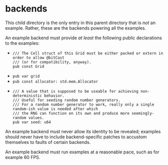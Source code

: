 # backends

This child directory is the only entry in this parent directory that is *not* an example.
Rather, these are the backends powering all the examples.

An example backend must provide *at least* the following public declarations to the examples:

* ```
  /// The Cell struct of this Grid must be either packed or extern in order to allow @bitCast
  /// (or for compatibility, anyway).
  pub const Grid
  ```
* `pub var grid`
* `pub const allocator: std.mem.Allocator`
* ```
  /// A value that is supposed to be useable for achieving non-deterministic behavior.
  /// Useful for seeding random number generators.
  /// For a random number generator to work, really only a single random-ish value is needed after which
  /// the RNG can function on its own and produce more seemingly-random values.
  pub var seed: u64
  ```

An example backend must never allow its identity to be revealed; examples should never have to include backend-specific patches to accustom themselves to faults of certain backends.

An example backend must run examples at a reasonable pace, such as for example 60 FPS.
